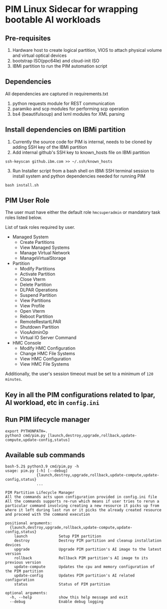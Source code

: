 # PIM Linux Sidecar for wrapping bootable AI workloads

## Pre-requisites
1. Hardware host to create logical partition, VIOS to attach physical volume and virtual optical devices
2. bootstrap ISO(ppc64le) and cloud-init ISO
3. IBMi partition to run the PIM automation script

## Dependencies
All dependencies are captured in requirements.txt
1. python requests module for REST communication
2. paramiko and scp modules for performing scp operation
3. bs4 (beautifulsoup) and lxml modules for XML parsing

## Install dependencies on IBMi partition

1. Currently the source code for PIM is internal, needs to be cloned by adding SSH key of the IBMi partition
2. Add internal github's SSH key to known_hosts file on IBMi partition
```
ssh-keyscan github.ibm.com >> ~/.ssh/known_hosts
```

3. Run Installer script from a bash shell on IBMi SSH terminal session to install system and python dependencies needed for running PIM

```
bash install.sh
```

## PIM User Role
The user must have either the default role `hmcsuperadmin` or mandatory task roles listed below.

List of task roles required by user.
- Managed System
  - Create Partitions
  - View Managed Systems
  - Manage Virtual Network
  - ManageVirtualStorage
- Partition
  - Modify Partitions
  - Activate Partition
  - Close Vterm
  - Delete Partition
  - DLPAR Operations
  - Suspend Partition
  - View Partitions
  - View Profile
  - Open Vterm
  - Reboot Partition
  - RemoteRestartLPAR
  - Shutdown Partition
  - ViosAdminOp
  - Virtual IO Server Command
- HMC Console
  - Modify HMC Configuration
  - Change HMC File Systems
  - View HMC Configuration
  - View HMC File Systems

Additionally, the user's session timeout must be set to a minimum of `120 minutes`.

## Key in all the PIM configurations related to lpar, AI workload, etc in `config.ini`

## Run PIM lifecycle manager

  ```
  export PYTHONPATH=.
  python3 cmd/pim.py [launch,destroy,upgrade,rollback,update-compute,update-config,status]
  ```

## Available sub commands

  ```
  bash-5.2$ python3.9 cmd/pim.py -h
  usage: pim.py [-h] [--debug]
                {launch,destroy,upgrade,rollback,update-compute,update-config,status}
                ...

  PIM Partition Lifecycle Manager
  All the commands acts upon configuration provided in config.ini file
  All the commands supports re-run which means if user tries to rerun a particular command involving creating a new resource it picks up from where it left during last run or it picks the already created resource and proceed with the command execution

  positional arguments:
    {launch,destroy,upgrade,rollback,update-compute,update-config,status}
      launch              Setup PIM partition
      destroy             Destroy PIM partition and cleanup installation devices
      upgrade             Upgrade PIM partition's AI image to the latest version
      rollback            Rollback PIM partition's AI image to its previous version
      update-compute      Updates the cpu and memory configuration of the PIM partition
      update-config       Updates PIM partition's AI related configuration
      status              Status of PIM partition

  optional arguments:
    -h, --help            show this help message and exit
    --debug               Enable debug logging
  ```
  